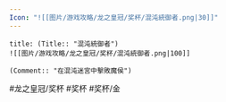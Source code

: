 ```yaml
---
Icon: "![[图片/游戏攻略/龙之皇冠/奖杯/混沌統御者.png|30]]"
---
```

```ad-common-gold-trophy
title: (Title:: "混沌統御者")
![[图片/游戏攻略/龙之皇冠/奖杯/混沌統御者.png|100]]

(Comment:: "在混沌迷宮中擊敗魔侯")
```

#龙之皇冠/奖杯 #奖杯 #奖杯/金
